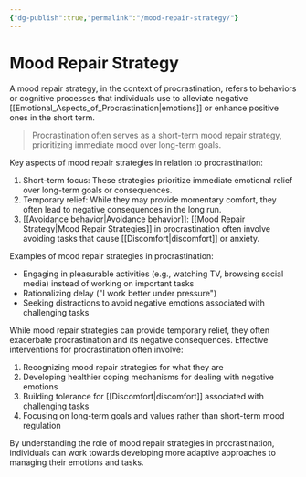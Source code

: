```yaml
---
{"dg-publish":true,"permalink":"/mood-repair-strategy/"}
---
```


# Mood Repair Strategy

A mood repair strategy, in the context of procrastination, refers to behaviors or cognitive processes that individuals use to alleviate negative [[Emotional_Aspects_of_Procrastination\|emotions]] or enhance positive ones in the short term. 

> Procrastination often serves as a short-term mood repair strategy, prioritizing immediate mood over long-term goals.

Key aspects of mood repair strategies in relation to procrastination:

1. Short-term focus: These strategies prioritize immediate emotional relief over long-term goals or consequences.
2. Temporary relief: While they may provide momentary comfort, they often lead to negative consequences in the long run.
3. [[Avoidance behavior\|Avoidance behavior]]: [[Mood Repair Strategy\|Mood Repair Strategies]] in procrastination often involve avoiding tasks that cause [[Discomfort\|discomfort]] or anxiety.

Examples of mood repair strategies in procrastination:

- Engaging in pleasurable activities (e.g., watching TV, browsing social media) instead of working on important tasks
- Rationalizing delay ("I work better under pressure")
- Seeking distractions to avoid negative emotions associated with challenging tasks

While mood repair strategies can provide temporary relief, they often exacerbate procrastination and its negative consequences. Effective interventions for procrastination often involve:

1. Recognizing mood repair strategies for what they are
2. Developing healthier coping mechanisms for dealing with negative emotions
3. Building tolerance for [[Discomfort\|discomfort]] associated with challenging tasks
4. Focusing on long-term goals and values rather than short-term mood regulation

By understanding the role of mood repair strategies in procrastination, individuals can work towards developing more adaptive approaches to managing their emotions and tasks.
